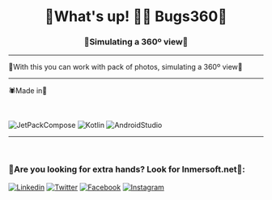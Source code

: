 
<h1 align="center">🐝What's up! 🐱‍👤 Bugs360🦟</h1>
<h3 align="center">🐞Simulating a 360º view🐛</h3>

*************

🦗With this you can work with pack of photos, simulating a 360º view🦂

*************

🕷Made in🦋

<br>

![JetPackCompose](https://img.shields.io/badge/JetPackCompose-0095D5?style=for-the-badge&logo=kotlin&logoColor=white&labelColor=101010)
![Kotlin](https://img.shields.io/badge/Kotlin-0095D5?style=for-the-badge&logo=kotlin&logoColor=white&labelColor=101010)
![AndroidStudio](https://img.shields.io/badge/AndroidStudio-3DDC84?style=for-the-badge&logo=androidstudio&logoColor=white&labelColor=101010)

*************

<br>
 
### 🐜Are you looking for extra hands? Look for Inmersoft.net🐜:

[![Linkedin](https://img.shields.io/badge/-LinkedIn-0A66C2?style=flat&logo=Linkedin&logoColor=white)](https://www.linkedin.com/company/inmersoft/)
[![Twitter](https://img.shields.io/badge/Twitter-1DA1F2?style=flat&logo=dev.to&logoColor=white)](https://twitter.com/Inmersoft_)
[![Facebook](https://img.shields.io/badge/Facebook-1877F2?style=flat&logo=facebook&logoColor=white)](https://www.facebook.com/inmersoftstudio)
[![Instagram](https://img.shields.io/badge/Instagram-E4405F?style=flat&logo=instagram&logoColor=white)](https://www.instagram.com/inmersoft/)
